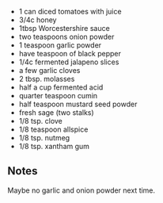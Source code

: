- 1 can diced tomatoes with juice
- 3/4c honey
- 1tbsp Worcestershire sauce
- two teaspoons onion powder
- 1 teaspoon garlic powder
- have teaspoon of black pepper
- 1/4c fermented jalapeno slices
- a few garlic cloves
- 2 tbsp. molasses
- half a cup fermented acid
- quarter teaspoon cumin
- half teaspoon mustard seed powder
- fresh sage (two stalks)
- 1/8 tsp. clove
- 1/8 teaspoon allspice
- 1/8 tsp. nutmeg
- 1/8 tsp. xantham gum



Notes
-----
Maybe no garlic and onion powder next time.


